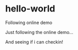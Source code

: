 # hello-world
Following online demo

Just following the online demo...

And seeing if i can checkin!
